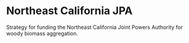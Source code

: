 # Northeast California JPA

Strategy for funding the Northeast California Joint Powers Authority for woody biomass aggregation.